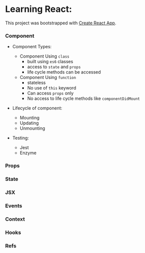 # Learning React:

This project was bootstrapped with [Create React App](https://github.com/facebookincubator/create-react-app).

### Component

* Component Types:
    * Component Using ` class `
        - built using ` es6 ` classes
        - access to ` state ` and ` props `
        - life cycle methods can be accessed
    * Component Using ` function `
        - stateless
        - No use of ` this ` keyword
        - Can access ` props ` only
        - No access to life cycle methods like ` componentDidMount `

* Lifecycle of component:
    * Mounting
    * Updating
    * Unmounting

* Testing:
    * Jest
    * Enzyme


### Props

### State

### JSX

### Events

### Context

### Hooks

### Refs
